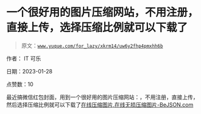 # 一个很好用的图片压缩网站，不用注册，直接上传，选择压缩比例就可以下载了

> 原文：[`www.yuque.com/for_lazy/xkrm14/uw6y2fhp4pmxhh6b`](https://www.yuque.com/for_lazy/xkrm14/uw6y2fhp4pmxhh6b)



作者： IT 可乐 

日期：2023-01-28 

点赞数：10 

最近搞微信红包封面，用到一个很好用的图片压缩网站：，不用注册，直接上传，然后选择压缩比例就可以下载了[在线压缩图片,在线无损压缩图片-BeJSON.com](https://www.bejson.com/ui/compress_img/) 

